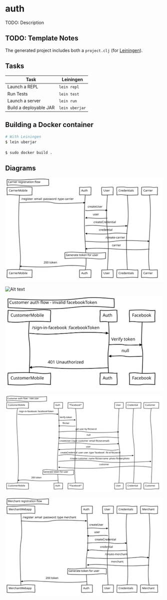 # auth

TODO: Description

## TODO: Template Notes

The generated project includes both a
`project.clj` (for [Leiningen](http://leiningen.org/)).

## Tasks

| Task                   |   Leiningen    |
|------------------------|----------------|
| Launch a REPL          | `lein repl`    |
| Run Tests              | `lein test`    |
| Launch a server        | `lein run`     |
| Build a deployable JAR | `lein uberjar` |

## Building a Docker container

```sh
# With Leiningen
$ lein uberjar

$ sudo docker build .
```

## Diagrams

![Alt text](https://raw.githubusercontent.com/labsoft-2018/auth/master/diagrams/carrier.register.svg?sanitize=true)

![Alt text](https://raw.githubusercontent.com/labsoft-2018/auth/master/diagrams/customer.auth.existing?sanitize=true)

![Alt text](https://raw.githubusercontent.com/labsoft-2018/auth/master/diagrams/customer.auth.fail.svg?sanitize=true)

![Alt text](https://raw.githubusercontent.com/labsoft-2018/auth/master/diagrams/customer.auth.new.svg?sanitize=true)

![Alt text](https://raw.githubusercontent.com/labsoft-2018/auth/master/diagrams/merchant.register.svg?sanitize=true)
